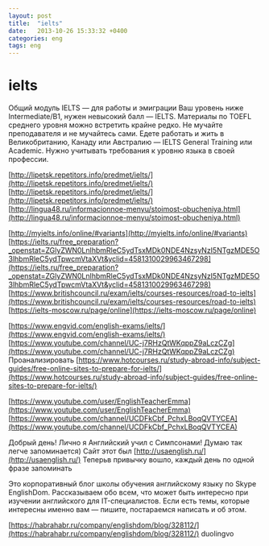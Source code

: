 ```yaml
---
layout: post
title:  "ielts"
date:   2013-10-26 15:33:32 +0400
categories: eng
tags: eng
---
```


# ielts
Общий модуль IELTS — для работы и эмиграции
Ваш уровень ниже Intermediate/B1, нужен невысокий балл — IELTS. Материалы по TOEFL среднего уровня можно встретить крайне редко. Не мучайте преподавателя и не мучайтесь сами.
Едете работать и жить в Великобританию, Канаду или Австралию — IELTS General Training или Academic. Нужно учитывать требования к уровню языка в своей профессии.

[http://lipetsk.repetitors.info/predmet/ielts/](http://lipetsk.repetitors.info/predmet/ielts/)
[http://lipetsk.repetitors.info/predmet/ielts/](http://lipetsk.repetitors.info/predmet/ielts/)
[http://lingua48.ru/informacionnoe-menyu/stoimost-obucheniya.html](http://lingua48.ru/informacionnoe-menyu/stoimost-obucheniya.html)



[http://myielts.info/online/#variants](http://myielts.info/online/#variants)
[https://ielts.ru/free_preparation?_openstat=ZGlyZWN0LnlhbmRleC5ydTsxMDk0NDE4NzsyNzI5NTgzMDE5O3lhbmRleC5ydTpwcmVtaXVt&yclid=4581310029963467298](https://ielts.ru/free_preparation?_openstat=ZGlyZWN0LnlhbmRleC5ydTsxMDk0NDE4NzsyNzI5NTgzMDE5O3lhbmRleC5ydTpwcmVtaXVt&yclid=4581310029963467298)
[https://www.britishcouncil.ru/exam/ielts/courses-resources/road-to-ielts](https://www.britishcouncil.ru/exam/ielts/courses-resources/road-to-ielts)
[https://ielts-moscow.ru/page/online](https://ielts-moscow.ru/page/online)




[https://www.engvid.com/english-exams/ielts/](https://www.engvid.com/english-exams/ielts/)
[https://www.youtube.com/channel/UC-j7RHzQtWKqppZ9aLczCZg](https://www.youtube.com/channel/UC-j7RHzQtWKqppZ9aLczCZg)
Проанализировать
[https://www.hotcourses.ru/study-abroad-info/subject-guides/free-online-sites-to-prepare-for-ielts/](https://www.hotcourses.ru/study-abroad-info/subject-guides/free-online-sites-to-prepare-for-ielts/)


[https://www.youtube.com/user/EnglishTeacherEmma](https://www.youtube.com/user/EnglishTeacherEmma)
[https://www.youtube.com/channel/UCDFkCbf_PchxLBoqQVTYCEA](https://www.youtube.com/channel/UCDFkCbf_PchxLBoqQVTYCEA)


Добрый день!
Лично я Английский учил с Симпсонами! Думаю так легче запоминается) Сайт этот был [http://usaenglish.ru/](http://usaenglish.ru/)
Теперьв привычку вошло, каждый день по одной фразе запоминать 

Это корпоративный блог школы обучения английскому языку по Skype EnglishDom. Рассказываем обо всем, что может быть интересно при изучении английского для IT-специалистов. Если есть темы, которые интересны именно вам — пишите, постараемся написать и об этом. 

[https://habrahabr.ru/company/englishdom/blog/328112/](https://habrahabr.ru/company/englishdom/blog/328112/)
duolingvo
